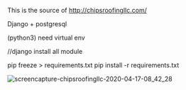 This is the source of http://chipsroofingllc.com/

Django + postgresql

(python3)
need virtual env


//django install all module

pip freeze > requirements.txt
pip install -r requirements.txt

![screencapture-chipsroofingllc-2020-04-17-08_42_28](https://user-images.githubusercontent.com/47001971/79570465-7cbe2d80-8087-11ea-98a9-eb3a2da10532.png)

